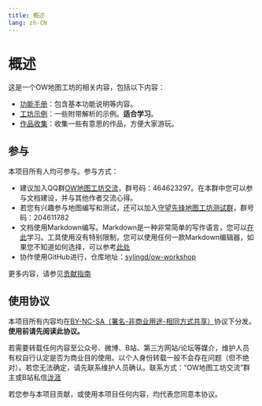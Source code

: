 ```yaml
---
title: 概述
lang: zh-CN
---
```


# 概述

这是一个OW地图工坊的相关内容，包括以下内容：

* [功能手册](manual/)：包含基本功能说明等内容。
* [工坊示例](demo/)：一些附带解析的示例。**适合学习**。
* [作品收集](works/)：收集一些有意思的作品，方便大家游玩。

## 参与

本项目所有人均可参与。参与方式：

* 建议加入QQ群[OW地图工坊交流](https://jq.qq.com/?_wv=1027&k=5J2QSeu)，群号码：464623297。在本群中您可以参与文档建设，并与其他作者交流心得。
* 若您有兴趣参与地图编写和测试，还可以加入[守望先锋地图工坊测试群](https://jq.qq.com/?_wv=1027&k=5oGqbYZ)，群号码：204611782
* 文档使用Markdown编写。Markdown是一种非常简单的写作语言，您可以[在此](https://www.jianshu.com/p/191d1e21f7ed)学习。工具使用没有特别限制，您可以使用任何一款Markdown编辑器，如果您不知道如何选择，可以参考[此处](https://www.zhihu.com/question/19637157)
* 协作使用GitHub进行，仓库地址：[sylingd/ow-workshop](https://github.com/sylingd/ow-workshop)

更多内容，请参见[贡献指南](contribution.md)

## 使用协议

本项目所有内容均在[BY-NC-SA（署名-非商业用途-相同方式共享）](https://creativecommons.org/licenses/by-nc-sa/4.0/deed.zh)协议下分发。**使用前请先阅读此协议。**

若需要转载任何内容至公众号、微博、B站、第三方网站/论坛等媒介，维护人员有权自行认定是否为商业目的使用。以个人身份转载一般不会存在问题（但不绝对）。若您无法确定，请先联系维护人员确认。联系方式：“OW地图工坊交流”群主或B站私信[泷涯](https://space.bilibili.com/2002598)

若您参与本项目贡献，或使用本项目任何内容，均代表您同意本协议。